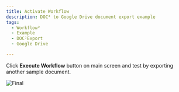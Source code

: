 ```yaml
---
title: Activate Workflow
description: DOC² to Google Drive document export example
tags:
  - Workflow²
  - Example
  - DOC²Export
  - Google Drive

---
```


Click **Execute Workflow** button on main screen and test by exporting another sample document.

![Final](/_images/example/gdrive/image19.png)
